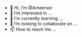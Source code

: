 - 👋 Hi, I’m @Ameerser
- 👀 I’m interested in ...
- 🌱 I’m currently learning ...
- 💞️ I’m looking to collaborate on ...
- 📫 How to reach me ...

<!---
Ameerser/Ameerser is a ✨ special ✨ repository because its `README.md` (this file) appears on your GitHub profile.
You can click the Preview link to take a look at your changes.
--->
